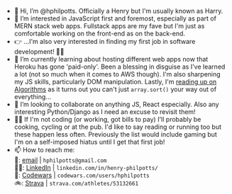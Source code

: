 - 👋 Hi, I’m @hphilpotts. Officially a Henry but I'm usually known as Harry.   
- 👀 I’m interested in JavaScript first and foremost, especially as part of MERN stack web apps. Fullstack apps are my fave but I'm just as comfortable working on the front-end as on the back-end.     
- 👉 ...I'm also very interested in finding my first job in software development! 🕵️‍♂️             
- 🌱 I’m currently learning about hosting different web apps now that Heroku has gone 'paid-only'. Been a blessing in disguise as I've learned a lot (not so much when it comes to AWS though). I'm also sharpening my JS skills, particularly DOM manipulation. Lastly, I'm [reading up on Algorithms](https://www.manning.com/books/grokking-algorithms) as it turns out you can't just `array.sort()` your way out of everything...               
- 💞️ I’m looking to collaborate on anything JS, React especially. Also any interesting Python/Django as I need an excuse to revisit them!    
- 👨‍💻 If I'm not coding (or working, got bills to pay) I'll probably be cooking, cycling or at the pub. I'd like to say reading or running too but these happen less often. Previously the list would include gaming but I'm on a self-imposed hiatus until I get that first job!   
- 📫 How to reach me:       
   📩: [email](mailto:hphilpotts@gmail.com) | `hphilpotts@gmail.com`   
   👨‍💼: [LinkedIn](https://www.linkedin.com/in/henry-philpotts/) | `linkedin.com/in/henry-philpotts/`    
   🥷: [Codewars](https://www.codewars.com/users/hphilpotts) | `codewars.com/users/hphilpotts`    
   🚲: [Strava](https://www.strava.com/athletes/53132661) | `strava.com/athletes/53132661`   

<!---
hphilpotts/hphilpotts is a ✨ special ✨ repository because its `README.md` (this file) appears on your GitHub profile.
You can click the Preview link to take a look at your changes.
--->
